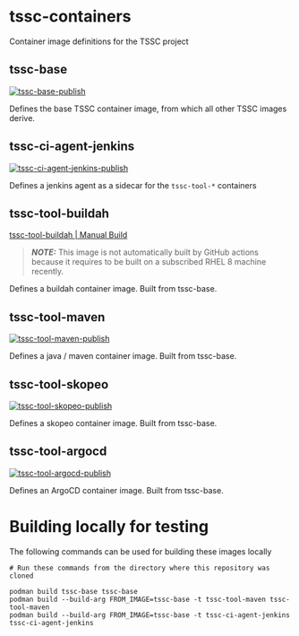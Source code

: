 # tssc-containers
Container image definitions for the TSSC project

## tssc-base
[![tssc-base-publish](https://github.com/rhtconsulting/tssc-containers/workflows/tssc-base-publish/badge.svg?branch=master)](https://quay.io/repository/tssc/tssc-base)

Defines the base TSSC container image, from which all other TSSC images derive.

## tssc-ci-agent-jenkins
[![tssc-ci-agent-jenkins-publish](https://github.com/rhtconsulting/tssc-containers/workflows/tssc-ci-agent-jenkins-publish/badge.svg?branch=master)](https://quay.io/repository/tssc/tssc-ci-agent-jenkins)

Defines a jenkins agent as a sidecar for the `tssc-tool-*` containers

## tssc-tool-buildah
[tssc-tool-buildah | Manual Build](https://quay.io/repository/tssc/tssc-tool-buildah)

> **_NOTE:_** This image is not automatically built by GitHub actions because it requires to be built on a subscribed RHEL 8 machine recently.

Defines a buildah container image. Built from tssc-base.

## tssc-tool-maven
[![tssc-tool-maven-publish](https://github.com/rhtconsulting/tssc-containers/workflows/tssc-tool-maven-publish/badge.svg?branch=master)](https://quay.io/repository/tssc/tssc-tool-maven)

Defines a java / maven container image. Built from tssc-base.

## tssc-tool-skopeo
[![tssc-tool-skopeo-publish](https://github.com/rhtconsulting/tssc-containers/workflows/tssc-tool-skopeo-publish/badge.svg?branch=master)](https://quay.io/repository/tssc/tssc-tool-skopeo)

Defines a skopeo container image. Built from tssc-base.

## tssc-tool-argocd
[![tssc-tool-argocd-publish](https://github.com/rhtconsulting/tssc-containers/workflows/tssc-tool-argocd-publish/badge.svg?branch=master)](https://quay.io/repository/tssc/tssc-tool-argocd)

Defines an ArgoCD container image. Built from tssc-base.

# Building locally for testing

The following commands can be used for building these images locally

```
# Run these commands from the directory where this repository was cloned

podman build tssc-base tssc-base
podman build --build-arg FROM_IMAGE=tssc-base -t tssc-tool-maven tssc-tool-maven
podman build --build-arg FROM_IMAGE=tssc-base -t tssc-ci-agent-jenkins tssc-ci-agent-jenkins
```

